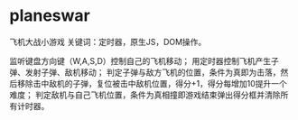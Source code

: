 # planeswar
飞机大战小游戏
关键词：定时器，原生JS，DOM操作。

监听键盘方向键（W,A,S,D）控制自己的飞机移动；
用定时器控制飞机产生子弹、发射子弹、敌机移动；
判定子弹与敌方飞机的位置，条件为真即为击落，然后移除击中敌机的子弹，复位被击中敌机位置，得分+1，得分每增加10提升一个难度；
判定敌机与自己飞机位置，条件为真相撞即游戏结束弹出得分框并清除所有计时器。
